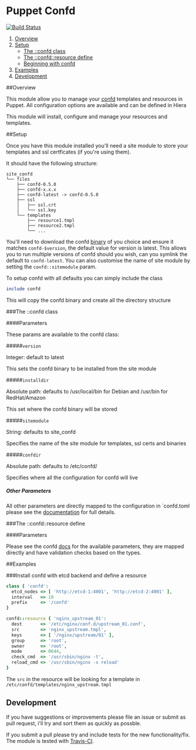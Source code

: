# Puppet Confd

[![Build Status](https://travis-ci.org/ajcrowe/puppet-confd.png?branch=master)](https://travis-ci.org/ajcrowe/puppet-confd)


1. [Overview](#overview)
2. [Setup](#setup)
    * [The ::confd class](#the-::confd::resource-define)
    * [The ::confd::resource define](#the-::confd::resource-define)
    * [Beginning with confd](#beginning-with-confd)
3. [Examples](#examples)
4. [Development](#development)

##Overview

This module allow you to manage your [confd](https://github.com/kelseyhightower/confd) templates and resources in Puppet. All configuration options are available and can be defined in Hiera

This module will install, configure and manage your resources and templates.

##Setup

Once you have this module installed you'll need a site module to store your templates and ssl certficates (if you're using them).

It should have the following structure:

```
site_confd
└── files
    ├── confd-0.5.0
    ├── confd-x.x.x
    ├── confd-latest -> confd-0.5.0
    ├── ssl
    │   ├── ssl.crt
    │   └── ssl.key
    └── templates
        ├── resource1.tmpl
        ├── resource2.tmpl
        └── ...
```

You'll need to download the confd [binary](https://github.com/kelseyhightower/confd/releases) of you choice and ensure it matches `confd-$version`, the default value for version is latest. This allows you to run multiple versions of confd should you wish, can you symlink the default to `confd-latest`. You can also customise the name of site module by setting the `confd::sitemodule` param.

To setup confd with all defaults you can simply include the class 

```ruby
include confd
```

This will copy the confd binary and create all the directory structure

###The ::confd class

####Parameters

These params are available to the confd class:

#####`version`

Integer: default to latest

This sets the confd binary to be installed from the site module

#####`installdir`

Absolute path: defaults to /usr/local/bin for Debian and /usr/bin for RedHat/Amazon

This set where the confd binary will be stored

#####`sitemodule`

String: defaults to site_confd 

Specifies the name of the site module for templates, ssl certs and binaries

#####`confdir`

Absolute path: defaults to /etc/confd/ 

Specifies where all the configuration for confd will live

##### Other Parameters

All other parameters are directly mapped to the configuration in `confd.toml please see the [documentation](https://github.com/kelseyhightower/confd/blob/master/docs/configuration-guide.md) for full details.

###The ::confd::resource define

####Parameters

Please see the confd [docs](https://github.com/kelseyhightower/confd/blob/master/docs/template-resources.md) for the available parameters, they are mapped directly and have validation checks based on the types.

##Examples

###Install confd with etcd backend and define a resource

```ruby
class { 'confd':
  etcd_nodes => [ 'http://etcd-1:4001', 'http://etcd-2:4001' ],
  interval   => 10
  prefix     => '/confd'
}

confd::resource { 'nginx_upstream_01':
  dest       => '/etc/nginx/conf.d/upstream_01.conf',
  src        => 'nginx_upstream.tmpl',
  keys       => [ '/nginx/upstream/01' ],
  group      => 'root',
  owner      => 'root',
  mode       => 0644,
  check_cmd  => '/usr/sbin/nginx -t',
  reload_cmd => '/usr/sbin/nginx -s reload'  
}
```

The `src` in the resource will be looking for a template in `/etc/confd/templates/nginx_upstream.tmpl`

## Development

If you have suggestions or improvements please file an issue or submit as pull request, i'll try and sort them as quickly as possble.

If you submit a pull please try and include tests for the new functionality/fix. The module is tested with [Travis-CI](https://travis-ci.org/ajcrowe/puppet-confd).


